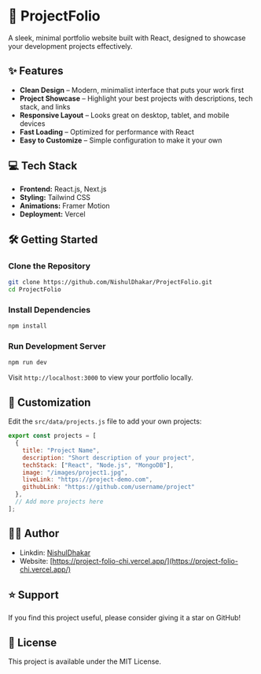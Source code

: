# 🚀 ProjectFolio

A sleek, minimal portfolio website built with React, designed to showcase your development projects effectively.

## ✨ Features

* **Clean Design** – Modern, minimalist interface that puts your work first
* **Project Showcase** – Highlight your best projects with descriptions, tech stack, and links
* **Responsive Layout** – Looks great on desktop, tablet, and mobile devices
* **Fast Loading** – Optimized for performance with React
* **Easy to Customize** – Simple configuration to make it your own

## 💻 Tech Stack

* **Frontend:** React.js, Next.js
* **Styling:** Tailwind CSS
* **Animations:** Framer Motion
* **Deployment:** Vercel

## 🛠️ Getting Started

### Clone the Repository

```bash
git clone https://github.com/NishulDhakar/ProjectFolio.git
cd ProjectFolio
```

### Install Dependencies

```bash
npm install
```

### Run Development Server

```bash
npm run dev
```

Visit `http://localhost:3000` to view your portfolio locally.

## 🔧 Customization

Edit the `src/data/projects.js` file to add your own projects:

```javascript
export const projects = [
  {
    title: "Project Name",
    description: "Short description of your project",
    techStack: ["React", "Node.js", "MongoDB"],
    image: "/images/project1.jpg",
    liveLink: "https://project-demo.com",
    githubLink: "https://github.com/username/project"
  },
  // Add more projects here
];
```

## 👨‍💻 Author 

* Linkdin: [NishulDhakar](https://www.linkedin.com/in/nishuldhakar/)
* Website: [https://project-folio-chi.vercel.app/](https://project-folio-chi.vercel.app/)

## ⭐ Support

If you find this project useful, please consider giving it a star on GitHub!

## 📄 License

This project is available under the MIT License.
